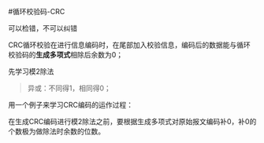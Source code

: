 #循环校验码-CRC

可以检错，不可以纠错

CRC循环校验在进行信息编码时，在尾部加入校验信息，编码后的数据能与循环校验码的**生成多项式**相除后余数为0；

先学习模2除法

> 异或：不同得1，相同得0；



用一个例子来学习CRC编码的运作过程：

在生成CRC编码进行模2除法之前，要根据生成多项式对原始报文编码补0，补0的个数极为做除法时余数的位数。